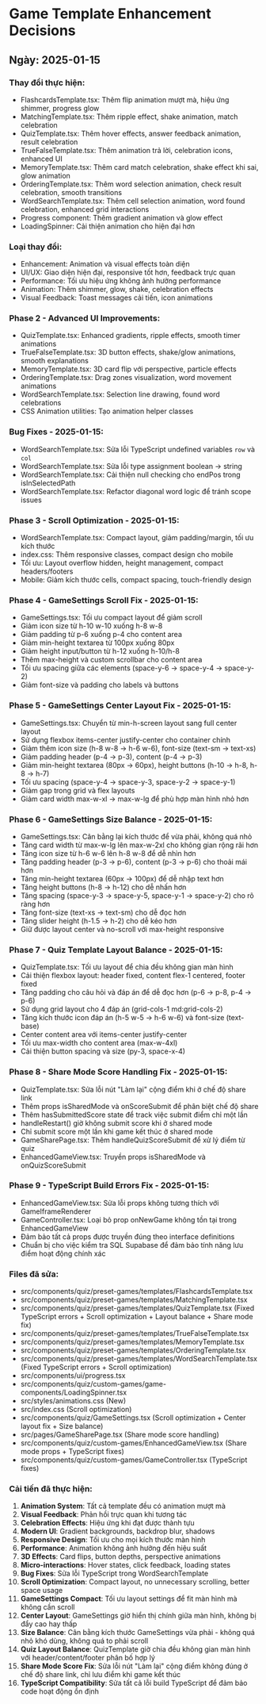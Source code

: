 
# Game Template Enhancement Decisions

## Ngày: 2025-01-15

### Thay đổi thực hiện:
- FlashcardsTemplate.tsx: Thêm flip animation mượt mà, hiệu ứng shimmer, progress glow
- MatchingTemplate.tsx: Thêm ripple effect, shake animation, match celebration
- QuizTemplate.tsx: Thêm hover effects, answer feedback animation, result celebration
- TrueFalseTemplate.tsx: Thêm animation trả lời, celebration icons, enhanced UI
- MemoryTemplate.tsx: Thêm card match celebration, shake effect khi sai, glow animation
- OrderingTemplate.tsx: Thêm word selection animation, check result celebration, smooth transitions
- WordSearchTemplate.tsx: Thêm cell selection animation, word found celebration, enhanced grid interactions
- Progress component: Thêm gradient animation và glow effect
- LoadingSpinner: Cải thiện animation cho hiện đại hơn

### Loại thay đổi:
- Enhancement: Animation và visual effects toàn diện
- UI/UX: Giao diện hiện đại, responsive tốt hơn, feedback trực quan
- Performance: Tối ưu hiệu ứng không ảnh hưởng performance
- Animation: Thêm shimmer, glow, shake, celebration effects
- Visual Feedback: Toast messages cải tiến, icon animations

### Phase 2 - Advanced UI Improvements:
- QuizTemplate.tsx: Enhanced gradients, ripple effects, smooth timer animations
- TrueFalseTemplate.tsx: 3D button effects, shake/glow animations, smooth explanations
- MemoryTemplate.tsx: 3D card flip với perspective, particle effects
- OrderingTemplate.tsx: Drag zones visualization, word movement animations
- WordSearchTemplate.tsx: Selection line drawing, found word celebrations
- CSS Animation utilities: Tạo animation helper classes

### Bug Fixes - 2025-01-15:
- WordSearchTemplate.tsx: Sửa lỗi TypeScript undefined variables `row` và `col`
- WordSearchTemplate.tsx: Sửa lỗi type assignment boolean -> string
- WordSearchTemplate.tsx: Cải thiện null checking cho endPos trong isInSelectedPath
- WordSearchTemplate.tsx: Refactor diagonal word logic để tránh scope issues

### Phase 3 - Scroll Optimization - 2025-01-15:
- WordSearchTemplate.tsx: Compact layout, giảm padding/margin, tối ưu kích thước
- index.css: Thêm responsive classes, compact design cho mobile
- Tối ưu: Layout overflow hidden, height management, compact headers/footers
- Mobile: Giảm kích thước cells, compact spacing, touch-friendly design

### Phase 4 - GameSettings Scroll Fix - 2025-01-15:
- GameSettings.tsx: Tối ưu compact layout để giảm scroll
- Giảm icon size từ h-10 w-10 xuống h-8 w-8
- Giảm padding từ p-6 xuống p-4 cho content area
- Giảm min-height textarea từ 100px xuống 80px
- Giảm height input/button từ h-12 xuống h-10/h-8
- Thêm max-height và custom scrollbar cho content area
- Tối ưu spacing giữa các elements (space-y-6 -> space-y-4 -> space-y-2)
- Giảm font-size và padding cho labels và buttons

### Phase 5 - GameSettings Center Layout Fix - 2025-01-15:
- GameSettings.tsx: Chuyển từ min-h-screen layout sang full center layout
- Sử dụng flexbox items-center justify-center cho container chính
- Giảm thêm icon size (h-8 w-8 -> h-6 w-6), font-size (text-sm -> text-xs)
- Giảm padding header (p-4 -> p-3), content (p-4 -> p-3)
- Giảm min-height textarea (80px -> 60px), height buttons (h-10 -> h-8, h-8 -> h-7)
- Tối ưu spacing (space-y-4 -> space-y-3, space-y-2 -> space-y-1)
- Giảm gap trong grid và flex layouts
- Giảm card width max-w-xl -> max-w-lg để phù hợp màn hình nhỏ hơn

### Phase 6 - GameSettings Size Balance - 2025-01-15:
- GameSettings.tsx: Cân bằng lại kích thước để vừa phải, không quá nhỏ
- Tăng card width từ max-w-lg lên max-w-2xl cho không gian rộng rãi hơn
- Tăng icon size từ h-6 w-6 lên h-8 w-8 để dễ nhìn hơn
- Tăng padding header (p-3 -> p-6), content (p-3 -> p-6) cho thoải mái hơn
- Tăng min-height textarea (60px -> 100px) để dễ nhập text hơn
- Tăng height buttons (h-8 -> h-12) cho dễ nhấn hơn
- Tăng spacing (space-y-3 -> space-y-5, space-y-1 -> space-y-2) cho rõ ràng hơn
- Tăng font-size (text-xs -> text-sm) cho dễ đọc hơn
- Tăng slider height (h-1.5 -> h-2) cho dễ kéo hơn
- Giữ được layout center và no-scroll với max-height responsive

### Phase 7 - Quiz Template Layout Balance - 2025-01-15:
- QuizTemplate.tsx: Tối ưu layout để chia đều không gian màn hình
- Cải thiện flexbox layout: header fixed, content flex-1 centered, footer fixed
- Tăng padding cho câu hỏi và đáp án để dễ đọc hơn (p-6 -> p-8, p-4 -> p-6)
- Sử dụng grid layout cho 4 đáp án (grid-cols-1 md:grid-cols-2)
- Tăng kích thước icon đáp án (h-5 w-5 -> h-6 w-6) và font-size (text-base)
- Center content area với items-center justify-center
- Tối ưu max-width cho content area (max-w-4xl)
- Cải thiện button spacing và size (py-3, space-x-4)

### Phase 8 - Share Mode Score Handling Fix - 2025-01-15:
- QuizTemplate.tsx: Sửa lỗi nút "Làm lại" cộng điểm khi ở chế độ share link
- Thêm props isSharedMode và onScoreSubmit để phân biệt chế độ share
- Thêm hasSubmittedScore state để track việc submit điểm chỉ một lần
- handleRestart() giờ không submit score khi ở shared mode
- Chỉ submit score một lần khi game kết thúc ở shared mode
- GameSharePage.tsx: Thêm handleQuizScoreSubmit để xử lý điểm từ quiz
- EnhancedGameView.tsx: Truyền props isSharedMode và onQuizScoreSubmit

### Phase 9 - TypeScript Build Errors Fix - 2025-01-15:
- EnhancedGameView.tsx: Sửa lỗi props không tương thích với GameIframeRenderer
- GameController.tsx: Loại bỏ prop onNewGame không tồn tại trong EnhancedGameView
- Đảm bảo tất cả props được truyền đúng theo interface definitions
- Chuẩn bị cho việc kiểm tra SQL Supabase để đảm bảo tính năng lưu điểm hoạt động chính xác

### Files đã sửa:
- src/components/quiz/preset-games/templates/FlashcardsTemplate.tsx
- src/components/quiz/preset-games/templates/MatchingTemplate.tsx  
- src/components/quiz/preset-games/templates/QuizTemplate.tsx (Fixed TypeScript errors + Scroll optimization + Layout balance + Share mode fix)
- src/components/quiz/preset-games/templates/TrueFalseTemplate.tsx
- src/components/quiz/preset-games/templates/MemoryTemplate.tsx
- src/components/quiz/preset-games/templates/OrderingTemplate.tsx
- src/components/quiz/preset-games/templates/WordSearchTemplate.tsx (Fixed TypeScript errors + Scroll optimization)
- src/components/ui/progress.tsx
- src/components/quiz/custom-games/game-components/LoadingSpinner.tsx
- src/styles/animations.css (New)
- src/index.css (Scroll optimization)
- src/components/quiz/GameSettings.tsx (Scroll optimization + Center layout fix + Size balance)
- src/pages/GameSharePage.tsx (Share mode score handling)
- src/components/quiz/custom-games/EnhancedGameView.tsx (Share mode props + TypeScript fixes)
- src/components/quiz/custom-games/GameController.tsx (TypeScript fixes)

### Cải tiến đã thực hiện:
1. **Animation System**: Tất cả template đều có animation mượt mà
2. **Visual Feedback**: Phản hồi trực quan khi tương tác
3. **Celebration Effects**: Hiệu ứng khi đạt được thành tựu
4. **Modern UI**: Gradient backgrounds, backdrop blur, shadows
5. **Responsive Design**: Tối ưu cho mọi kích thước màn hình
6. **Performance**: Animation không ảnh hưởng đến hiệu suất
7. **3D Effects**: Card flips, button depths, perspective animations
8. **Micro-interactions**: Hover states, click feedback, loading states
9. **Bug Fixes**: Sửa lỗi TypeScript trong WordSearchTemplate
10. **Scroll Optimization**: Compact layout, no unnecessary scrolling, better space usage
11. **GameSettings Compact**: Tối ưu layout settings để fit màn hình mà không cần scroll
12. **Center Layout**: GameSettings giờ hiển thị chính giữa màn hình, không bị đẩy cao hay thấp
13. **Size Balance**: Cân bằng kích thước GameSettings vừa phải - không quá nhỏ khó dùng, không quá to phải scroll
14. **Quiz Layout Balance**: QuizTemplate giờ chia đều không gian màn hình với header/content/footer phân bố hợp lý
15. **Share Mode Score Fix**: Sửa lỗi nút "Làm lại" cộng điểm không đúng ở chế độ share link, chỉ lưu điểm khi game kết thúc
16. **TypeScript Compatibility**: Sửa tất cả lỗi build TypeScript để đảm bảo code hoạt động ổn định
